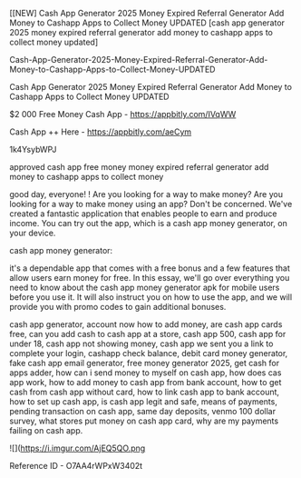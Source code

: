 [[NEW] Cash App Generator 2025 Money Expired Referral Generator Add Money to Cashapp Apps to Collect Money UPDATED [cash app generator 2025 money expired referral generator add money to cashapp apps to collect money updated]

Cash-App-Generator-2025-Money-Expired-Referral-Generator-Add-Money-to-Cashapp-Apps-to-Collect-Money-UPDATED

Cash App Generator 2025 Money Expired Referral Generator Add Money to Cashapp Apps to Collect Money UPDATED

$2 000 Free Money Cash App -  https://appbitly.com/IVqWW


Cash App ++ Here - https://appbitly.com/aeCym


1k4YsybWPJ

approved cash app free money money expired referral generator add money to cashapp apps to collect money

good day, everyone! ! Are you looking for a way to make money? Are you looking for a way to make money using an app? Don't be concerned. We've created a fantastic application that enables people to earn and produce income. You can try out the app, which is a cash app money generator, on your device.

cash app money generator:

it's a dependable app that comes with a free bonus and a few features that allow users earn money for free. In this essay, we'll go over everything you need to know about the cash app money generator apk for mobile users before you use it. It will also instruct you on how to use the app, and we will provide you with promo codes to gain additional bonuses.

cash app generator, account now how to add money, are cash app cards free, can you add cash to cash app at a store, cash app 500, cash app for under 18, cash app not showing money, cash app we sent you a link to complete your login, cashapp check balance, debit card money generator, fake cash app email generator, free money generator 2025, get cash for apps adder, how can i send money to myself on cash app, how does cas app work, how to add money to cash app from bank account, how to get cash from cash app without card, how to link cash app to bank account, how to set up cash app, is cash app legit and safe, means of payments, pending transaction on cash app, same day deposits, venmo 100 dollar survey, what stores put money on cash app card, why are my payments failing on cash app.

![](https://i.imgur.com/AjEQ5QO.png

Reference ID - O7AA4rWPxW3402t